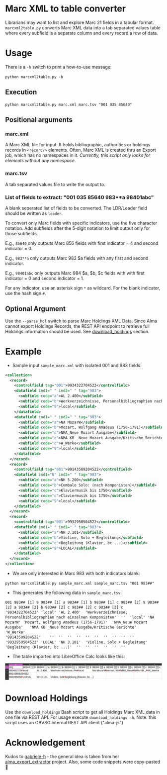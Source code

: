 # Marc XML to table converter

Librarians may want to list and explore Marc 21 fields in a tabular format. `marcxml2table.py` converts Marc XML data into a tab separated values table where every subfield is a separate column and every record a row of data.

# Usage

There is a `-h` switch to print a how-to-use message:

`python marcxml2table.py -h`

## Execution
`python marcxml2table.py marc.xml marc.tsv "001 035 85640"`

## Positional arguments

### marc.xml

A Marc XML file for input. It holds bibliographic, authorities or holdings records in `<record/>` elements. Often, Marc XML is created thru an Export job, which has no namespaces in it. *Currently, this script only looks for elements without any namespace.*

### marc.tsv

A tab separated values file to write the output to.

### List of fields to extract: "001 035 85640 983**a 98401abc"

A blank seperated list of fields to be converted. The LDR/Leader field should be written as `leader`.

To convert only Marc fields with specific indicators, use the five character notation. Add subfields after the 5-digit notation to limit output only for those subfields.

E.g., `85640` only outputs Marc 856 fields with first indicator = 4 and second indicator = 0.

E.g., `983**a` only outputs Marc 983 $a fields with any first and second indicator.

E.g., `98401abc` only outputs Marc 984 $a, $b, $c fields with with first indicator = 0 and second indicator = 1.


For any indicator, use an asterisk sign `*` as wildcard. For the blank indicator, use the hash sign `#`.

## Optional Argument

Use the `--parse_hol` switch to parse Marc Holdings XML Data. Since Alma cannot export Holdings Records, the REST API endpoint to retrieve full Holdings information should be used. See [download_holdings](#download-holdings) section.

# Example

* Sample input `sample_marc.xml` with isolated 001 and 983 fields:

```xml
<collection>
  <record>
    <controlfield tag="001">9934322704522</controlfield>
    <datafield ind1=" " ind2=" " tag="983">
      <subfield code="a">AL 2.400</subfield>
      <subfield code="b">Werkverzeichnisse, Personalbibliographien nach einzelnen Komponisten</subfield>
      <subfield code="9">local</subfield>
    </datafield>
    <datafield ind1=" " ind2=" " tag="983">
      <subfield code="a">NA MozarW</subfield>
      <subfield code="b">Mozart, Wolfgang Amadeus (1756-1791)</subfield>
      <subfield code="c">NMA_Neue Mozart Ausgabe</subfield>
      <subfield code="c">NMA KB _Neue Mozart Ausgabe/Kritische Berichte</subfield>
      <subfield code="c">W_Werke</subfield>
      <subfield code="9">local</subfield>
    </datafield>
  </record>
  <record>
    <controlfield tag="001">99143509204522</controlfield>
    <datafield ind1="N" ind2=" " tag="983">
      <subfield code="a">NH 5.200</subfield>
      <subfield code="b">Cembalo Solo: (nach Komponisten)</subfield>
      <subfield code="c">Klaviermusik bis 1750</subfield>
      <subfield code="c">Claviermusik bis 1750</subfield>
      <subfield code="9">local</subfield>
    </datafield>
  </record>
  <record>
    <controlfield tag="001">9932950504522</controlfield>
    <datafield ind1=" " ind2=" " tag="983">
      <subfield code="a">NH 3.101</subfield>
      <subfield code="b">Violine, Solo + Begleitung</subfield>
      <subfield code="c">Begleitung (Klavier, bc ...)</subfield>
      <subfield code="9">LOCAL</subfield>
    </datafield>
  </record>
</collection>
```

* We are only interested in Marc 983 with both indicators blank:

`python marcxml2table.py sample_marc.xml sample_marc.tsv "001 983##"`

* This generates the following data in `sample_marc.tsv`:

```
001	983## [1] 9	983## [1] a	983## [1] b	983## [1] c	983## [2] 9	983## [2] a	983## [2] b	983## [2] c	983## [2] c	983## [2] c
'9934322704522'	'local'	'AL 2.400'	'Werkverzeichnisse, Personalbibliographien nach einzelnen Komponisten'	''	'local'	'NA MozarW'	'Mozart, Wolfgang Amadeus (1756-1791)'	'NMA_Neue Mozart Ausgabe'	'NMA KB _Neue Mozart Ausgabe/Kritische Berichte'	'W_Werke'
'99143509204522'	''	''	''	''	''	''	''	''	''	''
'9932950504522'	'LOCAL'	'NH 3.101'	'Violine, Solo + Begleitung'	'Begleitung (Klavier, bc ...)'	''	''	''	''	''	''
```


* The table imported into LibreOffice Calc looks like this:

![Sample Marc Data in LibreOffice Calc](doc/sample_marc_libreoffice.png)

# Download Holdings

Use the `download_holdings` Bash script to get all Holdings Marc XML data in one file via REST API. For usage execute `download_holdings -h`. Note: this script uses an OBVSG internal REST API client ("alma-js")

# Acknowledgement

Kudos to [gabriele-h](https://github.com/gabriele-h) - the general idea is taken from her [alma_export_extractor](https://github.com/gabriele-h/alma_export_extractor) project. Also, some code snippets were copy-pasted 🍝
